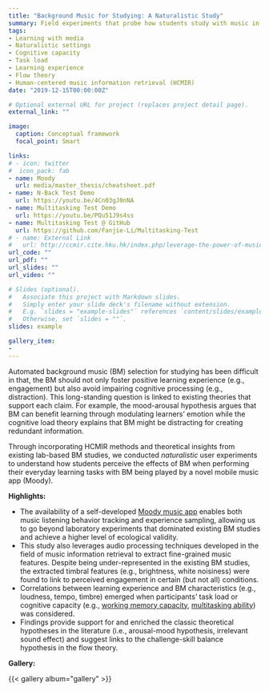 ```yaml
---
title: "Background Music for Studying: A Naturalistic Study"
summary: Field experiments that probe how students study with music in the background, in light of cognitive-affective theory of learning with media.
tags:
- Learning with media
- Naturalistic settings
- Cognitive capacity
- Task load
- Learning experience
- Flow theory
- Human-centered music information retrieval (HCMIR)
date: "2019-12-15T00:00:00Z"

# Optional external URL for project (replaces project detail page).
external_link: ""

image:
  caption: Conceptual framework
  focal_point: Smart

links:
# - icon: twitter
#  icon_pack: fab
- name: Moody
  url: media/master_thesis/cheatsheet.pdf
- name: N-Back Test Demo
  url: https://youtu.be/4Cn03gJ0nNA
- name: Multitasking Test Demo
  url: https://youtu.be/PQu51J9s4ss
- name: Multitasking Test @ GitHub
  url: https://github.com/Fanjie-Li/Multitasking-Test
# - name: External Link
#   url: http://ccmir.cite.hku.hk/index.php/leverage-the-power-of-music-for-learning/
url_code: ""
url_pdf: ""
url_slides: ""
url_video: ""

# Slides (optional).
#   Associate this project with Markdown slides.
#   Simply enter your slide deck's filename without extension.
#   E.g. `slides = "example-slides"` references `content/slides/example-slides.md`.
#   Otherwise, set `slides = ""`.
slides: example

gallery_item:
- 
---
```


<!-- {{% callout note %}}
Feb. 2019 - Dec. 2019 (Master's thesis; Supervisor: Dr. Xiao Hu)
{{% /callout %}} -->

Automated background music (BM) selection for studying has been difficult in that, the BM should not only foster positive learning experience (e.g., engagement) but also avoid impairing cognitive processing (e.g., distraction). This long-standing question is linked to existing theories that support each claim. For example, the mood-arousal hypothesis argues that BM can benefit learning through modulating learners’ emotion while the cognitive load theory explains that BM might be distracting for creating redundant information.

Through incorporating HCMIR methods and theoretical insights from existing lab-based BM studies, we conducted _naturalistic_ user experiments to understand how students perceive the effects of BM when performing their everyday learning tasks with BM being played by a novel mobile music app (Moody).

**Highlights:**
- The availability of a self-developed [Moody music app](https://fanjie-li.netlify.app/media/master_thesis/cheatsheet.pdf) enables both music listening behavior tracking and experience sampling, allowing us to go beyond laboratory experiments that dominated existing BM studies and achieve a higher level of ecological validity.
- This study also leverages audio processing techniques developed in the field of music information retrieval to extract fine-grained music features. Despite being under-represented in the existing BM studies, the extracted timbral features (e.g., brightness, white noisiness) were found to link to perceived engagement in certain (but not all) conditions.
- Correlations between learning experience and BM characteristics (e.g., loudness, tempo, timbre) emerged when participants’ task load or cognitive capacity (e.g., [working memory capacity](https://youtu.be/4Cn03gJ0nNA), [multitasking ability](https://youtu.be/PQu51J9s4ss)) was considered.
- Findings provide support for and enriched the classic theoretical hypotheses in the literature (i.e., arousal-mood hypothesis, irrelevant sound effect) and suggest links to the challenge-skill balance hypothesis in the flow theory.

**Gallery:**

{{< gallery album="gallery" >}}



<div style="height: 20px;"></div>

